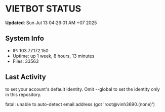 # VIETBOT STATUS
**Updated**: Sun Jul 13 04:26:01 AM +07 2025

## System Info
- IP: 103.77.172.150
- Uptime: up 1 week, 8 hours, 13 minutes
- Files: 33563

## Last Activity

to set your account's default identity.
Omit --global to set the identity only in this repository.

fatal: unable to auto-detect email address (got 'root@vinh3690.(none)')
